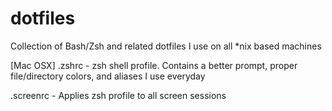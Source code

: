 # dotfiles
Collection of Bash/Zsh and related dotfiles I use on all *nix based machines

[Mac OSX]
.zshrc - zsh shell profile. Contains a better prompt, proper file/directory colors, and aliases I use everyday

.screenrc - Applies zsh profile to all screen sessions
